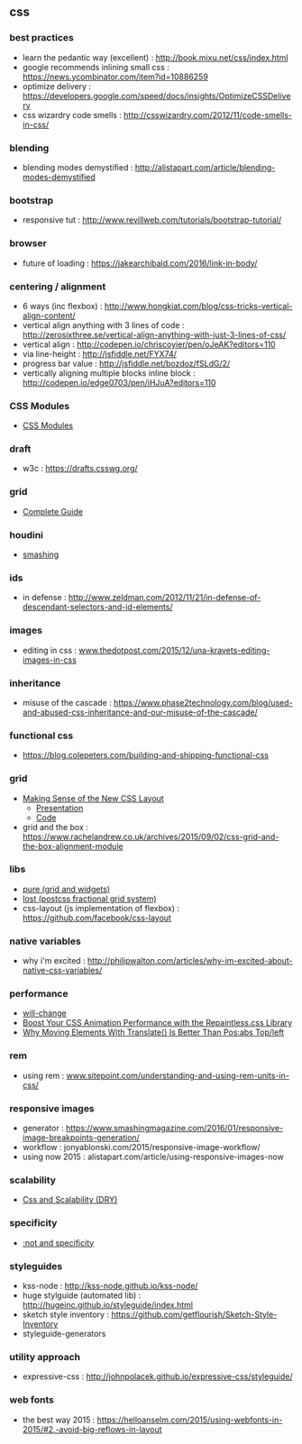 ## css

### best practices
- learn the pedantic way (excellent) : http://book.mixu.net/css/index.html
- google recommends inlining small css : https://news.ycombinator.com/item?id=10886259
- optimize delivery : https://developers.google.com/speed/docs/insights/OptimizeCSSDelivery
- css wizardry code smells : http://csswizardry.com/2012/11/code-smells-in-css/

### blending
- blending modes demystified : http://alistapart.com/article/blending-modes-demystified

### bootstrap
- responsive tut : http://www.revillweb.com/tutorials/bootstrap-tutorial/

### browser
- future of loading : https://jakearchibald.com/2016/link-in-body/

### centering / alignment
- 6 ways (inc flexbox) : http://www.hongkiat.com/blog/css-tricks-vertical-align-content/
- vertical align anything with 3 lines of code : http://zerosixthree.se/vertical-align-anything-with-just-3-lines-of-css/
- vertical align : http://codepen.io/chriscoyier/pen/oJeAK?editors=110
- via line-height : http://jsfiddle.net/FYX74/
- progress bar value : http://jsfiddle.net/bozdoz/fSLdG/2/
- vertically aligning multiple blocks inline block : http://codepen.io/edge0703/pen/iHJuA?editors=110

### CSS Modules
- [CSS Modules](http://glenmaddern.com/articles/css-modules)

### draft
- w3c : https://drafts.csswg.org/

### grid
- [Complete Guide](https://css-tricks.com/snippets/css/complete-guide-grid/)

### houdini
- [smashing](https://www.smashingmagazine.com/2016/03/houdini-maybe-the-most-exciting-development-in-css-youve-never-heard-of/)

### ids
- in defense : http://www.zeldman.com/2012/11/21/in-defense-of-descendant-selectors-and-id-elements/

### images
- editing in css : www.thedotpost.com/2015/12/una-kravets-editing-images-in-css

### inheritance
- misuse of the cascade : https://www.phase2technology.com/blog/used-and-abused-css-inheritance-and-our-misuse-of-the-cascade/

### functional css
- https://blog.colepeters.com/building-and-shipping-functional-css

### grid
- [Making Sense of the New CSS Layout](https://rachelandrew.co.uk/archives/2016/03/25/making-sense-of-the-new-css-layout/)
  - [Presentation](https://www.youtube.com/watch?v=MXEzJ-IncX0)
  - [Code](https://rachelandrew.co.uk/presentations/modern-css-layout)
- grid and the box : https://www.rachelandrew.co.uk/archives/2015/09/02/css-grid-and-the-box-alignment-module

### libs
- [pure (grid and widgets)](http://purecss.io/)
- [lost (postcss fractional grid system)](https://github.com/peterramsing/lost)
- css-layout (js implementation of flexbox) : https://github.com/facebook/css-layout

### native variables
- why i'm excited : http://philipwalton.com/articles/why-im-excited-about-native-css-variables/

### performance
- [will-change](snook.ca/archives/html_and_css/will-change)
- [Boost Your CSS Animation Performance with the Repaintless.css Library](http://blog.lunarlogic.io/2016/boost-your-css-animation-performance-with-repaintless-css/)
- [Why Moving Elements With Translate() Is Better Than Pos:abs Top/left](http://www.paulirish.com/2012/why-moving-elements-with-translate-is-better-than-posabs-topleft/)

### rem
- using rem : www.sitepoint.com/understanding-and-using-rem-units-in-css/

### responsive images
- generator : https://www.smashingmagazine.com/2016/01/responsive-image-breakpoints-generation/
- workflow : jonyablonski.com/2015/responsive-image-workflow/
- using now 2015 : alistapart.com/article/using-responsive-images-now

### scalability
- [Css and Scalability (DRY)](http://mrmrs.io/writing/2016/03/24/scalable-css/)

### specificity
- [:not and specificity](bitsofco.de/on-not-and-specificity/)

### styleguides
- kss-node : http://kss-node.github.io/kss-node/
- huge stylguide (automated lib) : http://hugeinc.github.io/styleguide/index.html
- sketch style inventory : https://github.com/getflourish/Sketch-Style-Inventory
- styleguide-generators

### utility approach
- expressive-css : http://johnpolacek.github.io/expressive-css/styleguide/

### web fonts
- the best way 2015 : https://helloanselm.com/2015/using-webfonts-in-2015/#2.-avoid-big-reflows-in-layout

